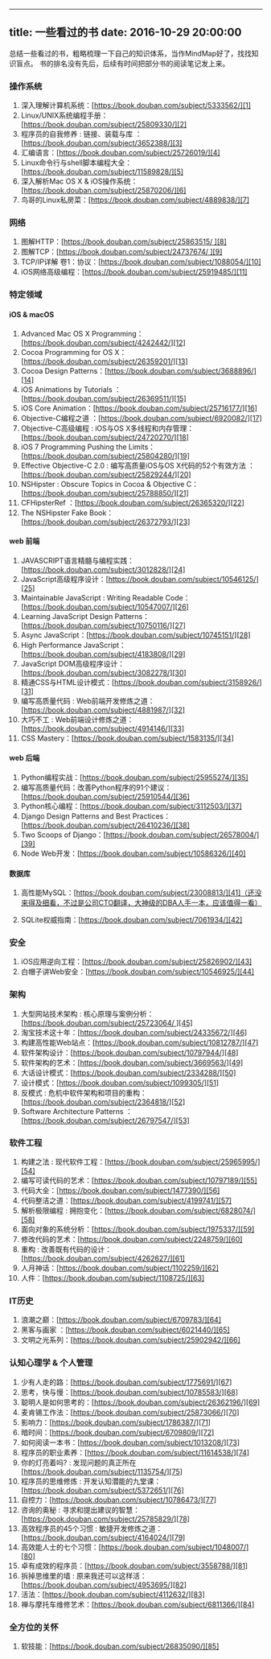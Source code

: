 
---
title: 一些看过的书
date: 2016-10-29 20:00:00
---

总结一些看过的书，粗略梳理一下自己的知识体系，当作MindMap好了，找找知识盲点。
书的排名没有先后，后续有时间把部分书的阅读笔记发上来。

### 操作系统
1. 深入理解计算机系统：[https://book.douban.com/subject/5333562/][1]
2. Linux/UNIX系统编程手册：[https://book.douban.com/subject/25809330/][2]
3. 程序员的自我修养 : 链接、装载与库 ：[https://book.douban.com/subject/3652388/][3]
4. 汇编语言：[https://book.douban.com/subject/25726019/][4]
5. Linux命令行与shell脚本编程大全：[https://book.douban.com/subject/11589828/][5]
6. 深入解析Mac OS X & iOS操作系统：[https://book.douban.com/subject/25870206/][6]
7. 鸟哥的Linux私房菜：[https://book.douban.com/subject/4889838/][7]


### 网络
1. 图解HTTP：[https://book.douban.com/subject/25863515/ ][8]
2. 图解TCP：[https://book.douban.com/subject/24737674/ ][9]
3. TCP/IP详解 卷1：协议：[https://book.douban.com/subject/1088054/][10]
4. iOS网络高级编程：[https://book.douban.com/subject/25919485/][11]



### 特定领域

#### iOS & macOS
1. Advanced Mac OS X Programming：[https://book.douban.com/subject/4242442/][12]
2. Cocoa Programming for OS X：[https://book.douban.com/subject/26359201/][13]
3. Cocoa Design Patterns：[https://book.douban.com/subject/3688896/][14]
4. iOS Animations by Tutorials ：[https://book.douban.com/subject/26369511/][15]
5. iOS Core Animation：[https://book.douban.com/subject/25716177/][16]
6. Objective-C编程之道 ：[https://book.douban.com/subject/6920082/][17]
7. Objective-C高级编程 : iOS与OS X多线程和内存管理：[https://book.douban.com/subject/24720270/][18]
8. iOS 7 Programming Pushing the Limits：[https://book.douban.com/subject/25804280/][19]
9. Effective Objective-C 2.0 : 编写高质量iOS与OS X代码的52个有效方法
：[https://book.douban.com/subject/25829244/][20]
10. NSHipster : Obscure Topics in Cocoa & Objective C：[https://book.douban.com/subject/25788850/][21]
11. CFHipsterRef ：[https://book.douban.com/subject/26365320/][22]
12. The NSHipster Fake Book：[https://book.douban.com/subject/26372793/][23]


#### web 前端
1. JAVASCRIPT语言精髓与编程实践：[https://book.douban.com/subject/3012828/][24]
2. JavaScript高级程序设计：[https://book.douban.com/subject/10546125/][25]
3. Maintainable JavaScript : Writing Readable Code：[https://book.douban.com/subject/10547007/][26]
4. Learning JavaScript Design Patterns：[https://book.douban.com/subject/10750116/][27]
5. Async JavaScript：[https://book.douban.com/subject/10745151/][28]
6. High Performance JavaScript：[https://book.douban.com/subject/4183808/][29]
7. JavaScript DOM高级程序设计：[https://book.douban.com/subject/3082278/][30]
8. 精通CSS与HTML设计模式：[https://book.douban.com/subject/3158926/][31]
9. 编写高质量代码 : Web前端开发修炼之道：[https://book.douban.com/subject/4881987/][32]
10. 大巧不工 : Web前端设计修炼之道：[https://book.douban.com/subject/4914146/][33]
11. CSS Mastery：[https://book.douban.com/subject/1583135/][34]

#### web 后端
1. Python编程实战：[https://book.douban.com/subject/25955274/][35]
2. 编写高质量代码：改善Python程序的91个建议：[https://book.douban.com/subject/25910544/][36]
3. Python核心编程：[https://book.douban.com/subject/3112503/][37]
3. Django Design Patterns and Best Practices：[https://book.douban.com/subject/26410236/][38]
4. Two Scoops of Django：[https://book.douban.com/subject/26578004/][39]
5. Node Web开发：[https://book.douban.com/subject/10586326/][40]

#### 数据库
1. 高性能MySQL：[https://book.douban.com/subject/23008813/][41]（还没来得及细看，不过是公司CTO翻译，大神级的DBA人手一本，应该值得一看）

2. SQLite权威指南：[https://book.douban.com/subject/7061934/][42]

### 安全
1. iOS应用逆向工程：[https://book.douban.com/subject/25826902/][43]
2. 白帽子讲Web安全：[https://book.douban.com/subject/10546925/][44]

### 架构
1. 大型网站技术架构 : 核心原理与案例分析：[https://book.douban.com/subject/25723064/ ][45]
2. 淘宝技术这十年：[https://book.douban.com/subject/24335672/][46]
3. 构建高性能Web站点：[https://book.douban.com/subject/10812787/][47]
4. 软件架构设计：[https://book.douban.com/subject/10797944/][48]
5. 软件架构的艺术：[https://book.douban.com/subject/3669563/][49]
6. 大话设计模式：[https://book.douban.com/subject/2334288/][50]
7. 设计模式：[https://book.douban.com/subject/1099305/][51]
8. 反模式 : 危机中软件架构和项目的重构：[https://book.douban.com/subject/2364818/][52]
9. Software Architecture Patterns ：[https://book.douban.com/subject/26797547/][53]

### 软件工程
1. 构建之法 : 现代软件工程：[https://book.douban.com/subject/25965995/][54]
2. 编写可读代码的艺术：[https://book.douban.com/subject/10797189/][55]
3. 代码大全：[https://book.douban.com/subject/1477390/][56]
4. 代码整洁之道：[https://book.douban.com/subject/4199741/][57]
5. 解析极限编程 : 拥抱变化：[https://book.douban.com/subject/6828074/][58]
6. 面向对象的系统分析：[https://book.douban.com/subject/1975337/][59]
7. 修改代码的艺术：[https://book.douban.com/subject/2248759/][60]
8. 重构 : 改善既有代码的设计：[https://book.douban.com/subject/4262627/][61]
9. 人月神话：[https://book.douban.com/subject/1102259/][62]
10. 人件：[https://book.douban.com/subject/1108725/][63]


### IT历史
1. 浪潮之巅：[https://book.douban.com/subject/6709783/][64]
2. 黑客与画家 ：[https://book.douban.com/subject/6021440/][65]
3. 文明之光系列：[https://book.douban.com/subject/25902942/][66]

### 认知心理学 & 个人管理
1. 少有人走的路：[https://book.douban.com/subject/1775691/][67]
2. 思考，快与慢：[https://book.douban.com/subject/10785583/][68]
3. 聪明人是如何思考的：[https://book.douban.com/subject/26362196/][69]
4. 麦肯锡工作法：[https://book.douban.com/subject/25873066/][70]
5. 影响力：[https://book.douban.com/subject/1786387/][71]
6. 暗时间：[https://book.douban.com/subject/6709809/][72]
7. 如何阅读一本书：[https://book.douban.com/subject/1013208/][73]
8. 程序员的职业素养：[https://book.douban.com/subject/11614538/][74]
9. 你的灯亮着吗? : 发现问题的真正所在[https://book.douban.com/subject/1135754/][75]
10. 程序员的思维修炼 : 开发认知潜能的九堂课：[https://book.douban.com/subject/5372651/][76]
11. 自控力：[https://book.douban.com/subject/10786473/][77]
12. 咨询的奥秘 : 寻求和提出建议的智慧：[https://book.douban.com/subject/25785829/][78]
13. 高效程序员的45个习惯 : 敏捷开发修炼之道：[https://book.douban.com/subject/4164024/][79]
14. 高效能人士的七个习惯：[https://book.douban.com/subject/1048007/][80]
15. 卓有成效的程序员：[https://book.douban.com/subject/3558788/][81]
16. 拆掉思维里的墙 : 原来我还可以这样活：[https://book.douban.com/subject/4953695/][82]
17. 活法：[https://book.douban.com/subject/4112632/][83]
18. 禅与摩托车维修艺术：[https://book.douban.com/subject/6811366/][84]


### 全方位的关怀
1. 软技能：[https://book.douban.com/subject/26835090/][85]






[1]:	https://book.douban.com/subject/5333562/
[2]:	https://book.douban.com/subject/25809330/
[3]:	https://book.douban.com/subject/3652388/
[4]:	https://book.douban.com/subject/25726019/
[5]:	https://book.douban.com/subject/11589828/
[6]:	https://book.douban.com/subject/25870206/
[7]:	https://book.douban.com/subject/4889838/
[8]:	https://book.douban.com/subject/25863515/
[9]:	https://book.douban.com/subject/24737674/
[10]:	https://book.douban.com/subject/1088054/
[11]:	https://book.douban.com/subject/25919485/
[12]:	https://book.douban.com/subject/4242442/
[13]:	https://book.douban.com/subject/26359201/
[14]:	https://book.douban.com/subject/3688896/
[15]:	https://book.douban.com/subject/26369511/
[16]:	https://book.douban.com/subject/25716177/
[17]:	https://book.douban.com/subject/6920082/
[18]:	https://book.douban.com/subject/24720270/
[19]:	https://book.douban.com/subject/25804280/
[20]:	https://book.douban.com/subject/25829244/
[21]:	https://book.douban.com/subject/25788850/
[22]:	https://book.douban.com/subject/26365320/
[23]:	https://book.douban.com/subject/26372793/
[24]:	https://book.douban.com/subject/3012828/
[25]:	https://book.douban.com/subject/10546125/
[26]:	https://book.douban.com/subject/10547007/
[27]:	https://book.douban.com/subject/10750116/
[28]:	https://book.douban.com/subject/10745151/
[29]:	https://book.douban.com/subject/4183808/
[30]:	https://book.douban.com/subject/3082278/
[31]:	https://book.douban.com/subject/3158926/
[32]:	https://book.douban.com/subject/4881987/
[33]:	https://book.douban.com/subject/4914146/
[34]:	https://book.douban.com/subject/1583135/
[35]:	https://book.douban.com/subject/25955274/
[36]:	https://book.douban.com/subject/25910544/
[37]:	https://book.douban.com/subject/3112503/
[38]:	https://book.douban.com/subject/26410236/
[39]:	https://book.douban.com/subject/26578004/
[40]:	https://book.douban.com/subject/10586326/
[41]:	https://book.douban.com/subject/23008813/
[42]:	https://book.douban.com/subject/7061934/
[43]:	https://book.douban.com/subject/25826902/
[44]:	https://book.douban.com/subject/10546925/
[45]:	https://book.douban.com/subject/25723064/
[46]:	https://book.douban.com/subject/24335672/
[47]:	https://book.douban.com/subject/10812787/
[48]:	https://book.douban.com/subject/10797944/
[49]:	https://book.douban.com/subject/3669563/
[50]:	https://book.douban.com/subject/2334288/
[51]:	https://book.douban.com/subject/1099305/
[52]:	https://book.douban.com/subject/2364818/
[53]:	https://book.douban.com/subject/26797547/
[54]:	https://book.douban.com/subject/25965995/
[55]:	https://book.douban.com/subject/10797189/
[56]:	https://book.douban.com/subject/1477390/
[57]:	https://book.douban.com/subject/4199741/
[58]:	https://book.douban.com/subject/6828074/
[59]:	https://book.douban.com/subject/1975337/
[60]:	https://book.douban.com/subject/2248759/
[61]:	https://book.douban.com/subject/4262627/
[62]:	https://book.douban.com/subject/1102259/
[63]:	https://book.douban.com/subject/1108725/
[64]:	https://book.douban.com/subject/6709783/
[65]:	https://book.douban.com/subject/6021440/
[66]:	https://book.douban.com/subject/25902942/
[67]:	https://book.douban.com/subject/1775691/
[68]:	https://book.douban.com/subject/10785583/
[69]:	https://book.douban.com/subject/26362196/
[70]:	https://book.douban.com/subject/25873066/
[71]:	https://book.douban.com/subject/1786387/
[72]:	https://book.douban.com/subject/6709809/
[73]:	https://book.douban.com/subject/1013208/
[74]:	https://book.douban.com/subject/11614538/
[75]:	https://book.douban.com/subject/1135754/
[76]:	https://book.douban.com/subject/5372651/
[77]:	https://book.douban.com/subject/10786473/
[78]:	https://book.douban.com/subject/25785829/
[79]:	https://book.douban.com/subject/4164024/
[80]:	https://book.douban.com/subject/1048007/
[81]:	https://book.douban.com/subject/3558788/
[82]:	https://book.douban.com/subject/4953695/
[83]:	https://book.douban.com/subject/4112632/
[84]:	https://book.douban.com/subject/6811366/
[85]:	https://book.douban.com/subject/26835090/